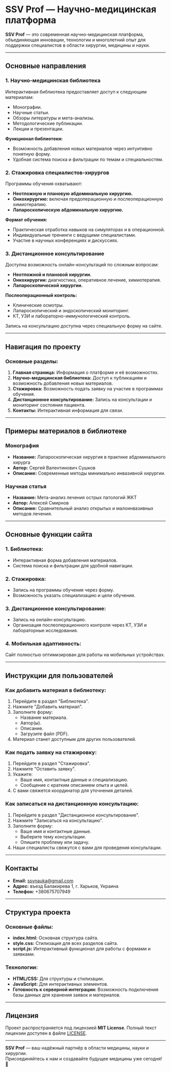 # SSV Prof — Научно-медицинская платформа

**SSV Prof** — это современная научно-медицинская платформа, объединяющая инновации, технологии и многолетний опыт для поддержки специалистов в области хирургии, медицины и науки.

---

## Основные направления

### 1. Научно-медицинская библиотека  
Интерактивная библиотека предоставляет доступ к следующим материалам:
- Монографии.  
- Научные статьи.  
- Обзоры литературы и мета-анализы.  
- Методологические публикации.  
- Лекции и презентации.

**Функционал библиотеки:**  
- Возможность добавления новых материалов через интуитивно понятную форму.  
- Удобная система поиска и фильтрации по темам и специальностям.  

### 2. Стажировка специалистов-хирургов  
Программы обучения охватывают:  
- **Неотложную и плановую абдоминальную хирургию.**  
- **Онкохирургию:** включая предоперационную и послеоперационную химиотерапию.  
- **Лапароскопическую абдоминальную хирургию.**

**Формат обучения:**  
- Практическая отработка навыков на симуляторах и в операционной.  
- Индивидуальные тренинги с ведущими специалистами.  
- Участие в научных конференциях и дискуссиях.  

### 3. Дистанционное консультирование  
Доступна возможность онлайн-консультаций по сложным вопросам:  
- **Неотложной и плановой хирургии.**  
- **Онкохирургии:** диагностика, оперативное лечение, химиотерапия.  
- **Лапароскопической хирургии.**  

**Послеоперационный контроль:**  
- Клинические осмотры.  
- Лапароскопический и эндоскопический мониторинг.  
- КТ, УЗИ и лабораторно-иммунологический контроль.  

Запись на консультацию доступна через специальную форму на сайте.

---

## Навигация по проекту

### Основные разделы:
1. **Главная страница:** Информация о платформе и её возможностях.  
2. **Научно-медицинская библиотека:** Доступ к публикациям и возможность добавления новых материалов.  
3. **Стажировка:** Возможность подать заявку на участие в программах обучения.  
4. **Дистанционное консультирование:** Запись на консультации и мониторинг состояния пациента.  
5. **Контакты:** Интерактивная информация для связи.  

---

## Примеры материалов в библиотеке

### Монография
- **Название:** Лапароскопическая хирургия в практике абдоминального хирурга  
- **Автор:** Сергей Валентинович Сушков  
- **Описание:** Современные методы минимально инвазивной хирургии.  

### Научная статья
- **Название:** Мета-анализ лечения острых патологий ЖКТ  
- **Автор:** Алексей Смирнов  
- **Описание:** Сравнительный анализ открытых и малоинвазивных методов лечения.

---

## Основные функции сайта

### 1. Библиотека:
- Интерактивная форма добавления материалов.  
- Система поиска и фильтрации для удобной навигации.  

### 2. Стажировка:
- Запись на программы обучения через форму.  
- Возможность указать специализацию и цели обучения.  

### 3. Дистанционное консультирование:
- Запись на онлайн-консультацию.  
- Организация послеоперационного контроля через КТ, УЗИ и лабораторные исследования.  

### 4. Мобильная адаптивность:
Сайт полностью оптимизирован для работы на мобильных устройствах.  

---

## Инструкции для пользователей

### Как добавить материал в библиотеку:
1. Перейдите в раздел "Библиотека".  
2. Нажмите "Добавить материал".  
3. Заполните форму:
   - Название материала.  
   - Автор(ы).  
   - Описание.  
   - Загрузите файл (PDF).  
4. Материал станет доступным для других пользователей.  

### Как подать заявку на стажировку:
1. Перейдите в раздел "Стажировка".  
2. Нажмите "Оставить заявку".  
3. Укажите:
   - Ваше имя, контактные данные и специализацию.  
   - Сообщение с кратким описанием опыта и целей.  
4. С вами свяжется координатор для уточнения деталей.  

### Как записаться на дистанционную консультацию:
1. Перейдите в раздел "Дистанционное консультирование".  
2. Нажмите "Записаться на консультацию".  
3. Заполните форму:
   - Ваше имя и контактные данные.  
   - Выберите тему консультации.  
   - Опишите проблему или задачу.  
4. Наши специалисты свяжутся с вами для проведения консультации.

---

## Контакты

- **Email:** [ssvnauka@gmail.com](mailto:ssvnauka@gmail.com)  
- **Адрес:** въезд Балакирева 1, г. Харьков, Украина  
- **Телефон:** +380675707949  

---

## Структура проекта

### Основные файлы:
- **index.html:** Основная структура сайта.  
- **style.css:** Стилизация для всех разделов сайта.  
- **script.js:** Интерактивный функционал для работы с формами и заявками.  

### Технологии:
- **HTML/CSS:** Для структуры и стилизации.  
- **JavaScript:** Для интерактивных элементов.  
- **Готовность к серверной интеграции:** Возможность подключения базы данных для хранения заявок и материалов.  

---

## Лицензия

Проект распространяется под лицензией **MIT License**. Полный текст лицензии доступен в файле [LICENSE](./LICENSE).

---

**SSV Prof** — ваш надёжный партнёр в области медицины, науки и хирургии.  
Присоединяйтесь к нам и создавайте будущее медицины уже сегодня! 🚀
